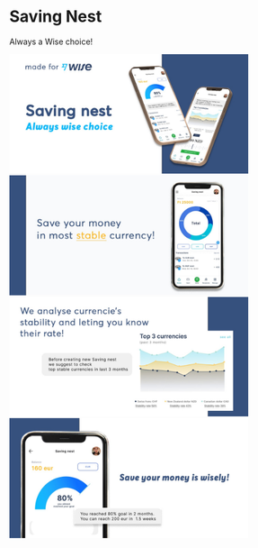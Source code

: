 # Saving Nest
Always a Wise choice!

<img src="https://github.com/colakburak/Saving-Nest/blob/main/images/pitch_1.jpg" width="425"/> <img src="https://github.com/colakburak/Saving-Nest/blob/main/images/pitch_2.jpg" width="425"/>
<img src="https://github.com/colakburak/Saving-Nest/blob/main/images/pitch_3.jpeg" width="425"/> <img src="https://github.com/colakburak/Saving-Nest/blob/main/images/pitch_4.jpeg" width="425"/>

<!---
![First](https://github.com/colakburak/Saving-Nest/blob/main/images/pitch_1.jpg "First") 
![Second](https://github.com/colakburak/Saving-Nest/blob/main/images/pitch_2.jpg "Second")
![Third](https://github.com/colakburak/Saving-Nest/blob/main/images/pitch_3.jpeg "Third")
![Fourth](https://github.com/colakburak/Saving-Nest/blob/main/images/pitch_3.jpeg "Fourth")
-->
